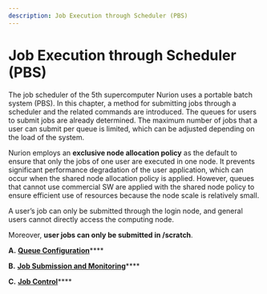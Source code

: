 ```yaml
---
description: Job Execution through Scheduler (PBS)
---
```


# Job Execution through Scheduler (PBS)

The job scheduler of the 5th supercomputer Nurion uses a portable batch system (PBS). In this chapter, a method for submitting jobs through a scheduler and the related commands are introduced. The queues for users to submit jobs are already determined. The maximum number of jobs that a user can submit per queue is limited, which can be adjusted depending on the load of the system.

Nurion employs an **exclusive node allocation policy** as the default to ensure that only the jobs of one user are executed in one node. It prevents significant performance degradation of the user application, which can occur when the shared node allocation policy is applied. However, queues that cannot use commercial SW are applied with the shared node policy to ensure efficient use of resources because the node scale is relatively small.

A user’s job can only be submitted through the login node, and general users cannot directly access the computing node.

Moreover, **user jobs can only be submitted in /scratch**.

**A.** [**Queue Configuration**](a.-queue-configuration.md)\*\*\*\*

**B.** [**Job Submission and Monitoring**](b.-job-submission-and-monitoring.md)\*\*\*\*

**C.** [**Job Control**](c.-job-control.md)\*\*\*\*
